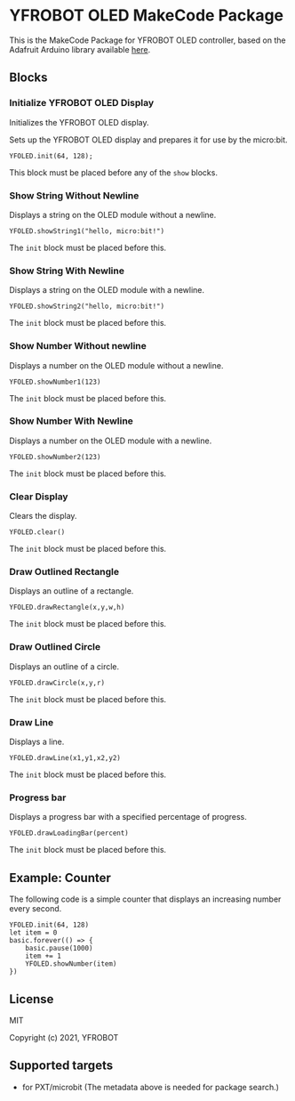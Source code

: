 # YFROBOT OLED MakeCode Package 
This is the MakeCode Package for YFROBOT OLED controller, based on the Adafruit Arduino library available [here](https://github.com/adafruit/Adafruit_SSD1306).


## Blocks
### Initialize YFROBOT OLED Display
Initializes the YFROBOT OLED display.

Sets up the YFROBOT OLED display and prepares it for use by the micro:bit.

```sig
YFOLED.init(64, 128);
```

This block must be placed before any of the ``show`` blocks.

### Show String Without Newline
Displays a string on the OLED module without a newline.

```sig
YFOLED.showString1("hello, micro:bit!")
```

The ``init`` block must be placed before this.

### Show String With Newline
Displays a string on the OLED module with a newline.

```sig
YFOLED.showString2("hello, micro:bit!")
```

The ``init`` block must be placed before this.


### Show Number Without newline
Displays a number on the OLED module without a newline.

```sig
YFOLED.showNumber1(123)
```

The ``init`` block must be placed before this.


### Show Number With Newline
Displays a number on the OLED module with a newline.

```sig
YFOLED.showNumber2(123)
```

The ``init`` block must be placed before this.


### Clear Display
Clears the display.

```sig
YFOLED.clear()
```

The ``init`` block must be placed before this.

### Draw Outlined Rectangle
Displays an outline of a rectangle.

```sig
YFOLED.drawRectangle(x,y,w,h)
```

The ``init`` block must be placed before this.


### Draw Outlined Circle
Displays an outline of a circle.

```sig
YFOLED.drawCircle(x,y,r)
```

The ``init`` block must be placed before this.


### Draw Line
Displays a line.

```sig
YFOLED.drawLine(x1,y1,x2,y2)
```

The ``init`` block must be placed before this.


### Progress bar
Displays a progress bar with a specified percentage of progress.

```sig
YFOLED.drawLoadingBar(percent)
```

The ``init`` block must be placed before this.


## Example: Counter
The following code is a simple counter that displays an increasing number every second.

```blocks
YFOLED.init(64, 128)
let item = 0
basic.forever(() => {
    basic.pause(1000)
    item += 1
    YFOLED.showNumber(item)
})
```


## License

MIT

Copyright (c) 2021, YFROBOT  


## Supported targets

* for PXT/microbit
  (The metadata above is needed for package search.)
